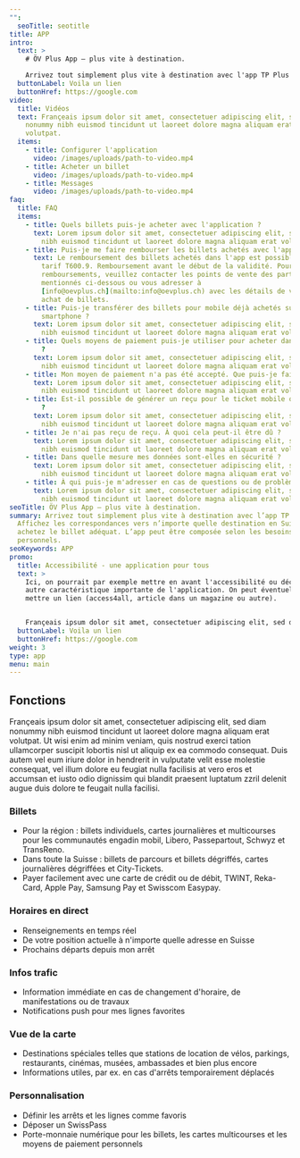 ```yaml
---
"":
  seoTitle: seotitle
title: APP
intro:
  text: >
    # ÖV Plus App – plus vite à destination.

    Arrivez tout simplement plus vite à destination avec l'app TP Plus ! Affichez les correspondances vers n'importe quelle destination en Suisse et achetez le billet adéquat. L'app peut être composée selon les besoins personnels.
  buttonLabel: Voila un lien
  buttonHref: https://google.com
video:
  title: Vidéos
  text: Françeais ipsum dolor sit amet, consectetuer adipiscing elit, sed diam
    nonummy nibh euismod tincidunt ut laoreet dolore magna aliquam erat
    volutpat.
  items:
    - title: Configurer l'application
      video: /images/uploads/path-to-video.mp4
    - title: Acheter un billet
      video: /images/uploads/path-to-video.mp4
    - title: Messages
      video: /images/uploads/path-to-video.mp4
faq:
  title: FAQ
  items:
    - title: Quels billets puis-je acheter avec l'application ?
      text: Lorem ipsum dolor sit amet, consectetuer adipiscing elit, sed diam nonummy
        nibh euismod tincidunt ut laoreet dolore magna aliquam erat volutpat.
    - title: Puis-je me faire rembourser les billets achetés avec l'application ?
      text: Le remboursement des billets achetés dans l'app est possible selon le
        tarif T600.9. Remboursement avant le début de la validité. Pour les
        remboursements, veuillez contacter les points de vente des partenaires
        mentionnés ci-dessous ou vous adresser à
        [info@oevplus.ch](mailto:info@oevplus.ch) avec les détails de votre
        achat de billets.
    - title: Puis-je transférer des billets pour mobile déjà achetés sur un autre
        smartphone ?
      text: Lorem ipsum dolor sit amet, consectetuer adipiscing elit, sed diam nonummy
        nibh euismod tincidunt ut laoreet dolore magna aliquam erat volutpat.
    - title: Quels moyens de paiement puis-je utiliser pour acheter dans l'application
        ?
      text: Lorem ipsum dolor sit amet, consectetuer adipiscing elit, sed diam nonummy
        nibh euismod tincidunt ut laoreet dolore magna aliquam erat volutpat.
    - title: Mon moyen de paiement n'a pas été accepté. Que puis-je faire ?
      text: Lorem ipsum dolor sit amet, consectetuer adipiscing elit, sed diam nonummy
        nibh euismod tincidunt ut laoreet dolore magna aliquam erat volutpat.
    - title: Est-il possible de générer un reçu pour le ticket mobile que j'ai acheté
        ?
      text: Lorem ipsum dolor sit amet, consectetuer adipiscing elit, sed diam nonummy
        nibh euismod tincidunt ut laoreet dolore magna aliquam erat volutpat.
    - title: Je n'ai pas reçu de reçu. À quoi cela peut-il être dû ?
      text: Lorem ipsum dolor sit amet, consectetuer adipiscing elit, sed diam nonummy
        nibh euismod tincidunt ut laoreet dolore magna aliquam erat volutpat.
    - title: Dans quelle mesure mes données sont-elles en sécurité ?
      text: Lorem ipsum dolor sit amet, consectetuer adipiscing elit, sed diam nonummy
        nibh euismod tincidunt ut laoreet dolore magna aliquam erat volutpat.
    - title: À qui puis-je m'adresser en cas de questions ou de problèmes ?
      text: Lorem ipsum dolor sit amet, consectetuer adipiscing elit, sed diam nonummy
        nibh euismod tincidunt ut laoreet dolore magna aliquam erat volutpat.
seoTitle: ÖV Plus App – plus vite à destination.
summary: Arrivez tout simplement plus vite à destination avec l’app TP Plus !
  Affichez les correspondances vers n’importe quelle destination en Suisse et
  achetez le billet adéquat. L’app peut être composée selon les besoins
  personnels.
seoKeywords: APP
promo:
  title: Accessibilité - une application pour tous
  text: >
    Ici, on pourrait par exemple mettre en avant l'accessibilité ou décrire une
    autre caractéristique importante de l'application. On peut éventuellement y
    mettre un lien (access4all, article dans un magazine ou autre).


    Françeais ipsum dolor sit amet, consectetuer adipiscing elit, sed diam nonummy nibh euismod tincidunt ut laoreet dolore magna aliquam erat volutpat. Ut wisi enim ad minim veniam, quis nostrud exerci tation ullamcorper suscipit lobortis nisl ut aliquip ex Lorem ipsum dolor sit amet, consectetuer adipiscing elit, sed diam nonummy nibh euismod tincidunt ut laoreet dolore magna aliquam erat volutpat..
  buttonLabel: Voila un lien
  buttonHref: https://google.com
weight: 3
type: app
menu: main
---
```


## Fonctions
Françeais ipsum dolor sit amet, consectetuer adipiscing elit, sed diam nonummy nibh euismod tincidunt ut laoreet dolore magna aliquam erat volutpat. Ut wisi enim ad minim veniam, quis nostrud exerci tation ullamcorper suscipit lobortis nisl ut aliquip ex ea commodo consequat. Duis autem vel eum iriure dolor in hendrerit in vulputate velit esse molestie consequat, vel illum dolore eu feugiat nulla facilisis at vero eros et accumsan et iusto odio dignissim qui blandit praesent luptatum zzril delenit augue duis dolore te feugait nulla facilisi.

### Billets
- Pour la région : billets individuels, cartes journalières et multicourses pour les communautés engadin mobil, Libero, Passepartout, Schwyz et TransReno.
- Dans toute la Suisse : billets de parcours et billets dégriffés, cartes journalières dégriffées et City-Tickets.
- Payer facilement avec une carte de crédit ou de débit, TWINT, Reka-Card, Apple Pay, Samsung Pay et Swisscom Easypay.

### Horaires en direct
- Renseignements en temps réel
- De votre position actuelle à n'importe quelle adresse en Suisse
- Prochains départs depuis mon arrêt

### Infos trafic
- Information immédiate en cas de changement d'horaire, de manifestations ou de travaux
- Notifications push pour mes lignes favorites

### Vue de la carte
- Destinations spéciales telles que stations de location de vélos, parkings, restaurants, cinémas, musées, ambassades et bien plus encore
- Informations utiles, par ex. en cas d'arrêts temporairement déplacés

### Personnalisation
- Définir les arrêts et les lignes comme favoris
- Déposer un SwissPass
- Porte-monnaie numérique pour les billets, les cartes multicourses et les moyens de paiement personnels
